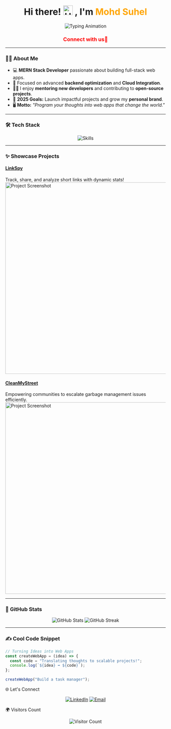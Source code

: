 <h1 align="center">Hi there!   <img src="https://media.giphy.com/media/hvRJCLFzcasrR4ia7z/giphy.gif" width="30" alt="Handshake"> , I'm <span style="color: orange;">Mohd Suhel</span></h1>

<p align="center">
  <img src="https://readme-typing-svg.herokuapp.com?font=Fira+Code&size=25&duration=4000&pause=1000&color=FFA500&center=true&vCenter=true&width=600&lines=MERN+Stack+Developer;Turning+Ideas+into+Web+Apps;Building+Scalable+Projects;Crafting+the+Future+of+Web!" alt="Typing Animation">
</p>

<p align="center">
<h3 align='center' style="color:red">Connect with us🤝</h3>
</p>

---

### 🙋‍♂️ **About Me**

- 💻 **MERN Stack Developer** passionate about building full-stack web apps.  
- 🚀 Focused on advanced **backend optimization** and **Cloud Integration**.  
- 🧑‍🏫 I enjoy **mentoring new developers** and contributing to **open-source projects**.  
- 🎯 **2025 Goals:** Launch impactful projects and grow my **personal brand**.  
- 🖥️ **Motto:** *"Program your thoughts into web apps that change the world."*

---

### 🛠️ **Tech Stack**
<p align="center">
  <img src="https://skillicons.dev/icons?i=javascript,react,nodejs,express,mongodb,tailwindcss,git,vscode&theme=dark" alt="Skills">
</p>

---

### ✨ **Showcase Projects**

#### **[LinkSpy](https://linkspy.netlify.app/)**
Track, share, and analyze short links with dynamic stats!  
<img src="https://user-images.githubusercontent.com/118781082/71305155-614c0280-23dd-11ea-9218-7d9c97f5f18b.png" alt="Project Screenshot" width="600">

#### **[CleanMyStreet](https://cleanmystreet.netlify.app/)**
Empowering communities to escalate garbage management issues efficiently.  
<img src="https://user-images.githubusercontent.com/118781082/71305161-73c63c00-23dd-11ea-8619-b2d72bbd03ef.png" alt="Project Screenshot" width="600">

---

### 🌟 **GitHub Stats**

<p align="center">
  <img src="https://github-readme-stats.vercel.app/api?username=Suheldevs&show_icons=true&theme=radical" alt="GitHub Stats">
  <img src="https://streak-stats.demolab.com/?user=Suheldevs&theme=radical" alt="GitHub Streak">
</p>

---

### ✍️ **Cool Code Snippet**
```javascript
// Turning Ideas into Web Apps
const createWebApp = (idea) => {
  const code = "Translating thoughts to scalable projects!";
  console.log(`${idea} ➡️ ${code}`);
};

createWebApp("Build a task manager");
```
🌐 Let's Connect
<p align="center"> <a href="https://linkedin.com/in/mohd-suhel-4b2072257" target="_blank"><img src="https://img.shields.io/badge/LinkedIn-0A66C2?style=for-the-badge&logo=linkedin&logoColor=white" alt="LinkedIn"></a> <a href="mailto:mohdsuhel.dev@gmail.com"><img src="https://img.shields.io/badge/Email-D14836?style=for-the-badge&logo=gmail&logoColor=white" alt="Email"></a> </p>
🌍 Visitors Count
<p align="center"> <img src="https://komarev.com/ghpvc/?username=Suheldevs&style=for-the-badge&color=blueviolet" alt="Visitor Count"> </p> 
